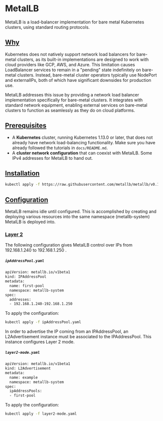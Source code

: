 # MetalLB
MetalLB is a load-balancer implementation for bare metal Kubernetes clusters, using standard routing protocols.

## [Why](https://metallb.universe.tf/#why)
Kubernetes does not natively support network load balancers for bare-metal clusters, as its built-in implementations are designed to work with cloud providers like GCP, AWS, and Azure. This limitation causes LoadBalancer services to remain in a "pending" state indefinitely on bare-metal clusters. Instead, bare-metal cluster operators typically use NodePort and externalIPs, both of which have significant downsides for production use.

MetalLB addresses this issue by providing a network load balancer implementation specifically for bare-metal clusters. It integrates with standard network equipment, enabling external services on bare-metal clusters to function as seamlessly as they do on cloud platforms.

## [Prerequisites](https://metallb.universe.tf/#requirements)

- A **Kubernetes** cluster, running Kubernetes 1.13.0 or later, that does not already have network load-balancing functionality. Make sure you have already followed the tutorials in `docs/README.md`.
- A **cluster network configuration** that can coexist with MetalLB.
Some IPv4 addresses for MetalLB to hand out.

## [Installation](https://metallb.universe.tf/installation/)

```sh
kubectl apply -f https://raw.githubusercontent.com/metallb/metallb/v0.14.5/config/manifests/metallb-native.yaml
```

## [Configuration](https://metallb.universe.tf/configuration/)
MetalLB remains idle until configured. This is accomplished by creating and deploying various resources into the same namespace (metallb-system) MetalLB is deployed into.

### [Layer 2](https://metallb.universe.tf/configuration/#layer-2-configuration)
The following configuration gives MetalLB control over IPs from 192.168.1.240 to 192.168.1.250 .

<h5 a><strong><code>ipAddressPool.yaml</code></strong></h5>

```sh
apiVersion: metallb.io/v1beta1
kind: IPAddressPool
metadata:
  name: first-pool
  namespace: metallb-system
spec:
  addresses:
  - 192.168.1.240-192.168.1.250
```
To apply the configuration:
```sh
kubectl apply -f ipAddressPool.yaml
```

In order to advertise the IP coming from an IPAddressPool, an L2Advertisement instance must be associated to the IPAddressPool. This instance configures Layer 2 mode.

<h5 a><strong><code>layer2-mode.yaml 
</code></strong></h5>

```sh
apiVersion: metallb.io/v1beta1
kind: L2Advertisement
metadata:
  name: example
  namespace: metallb-system
spec:
  ipAddressPools:
  - first-pool
```
To apply the configuration:
```sh
kubectl apply -f layer2-mode.yaml
```